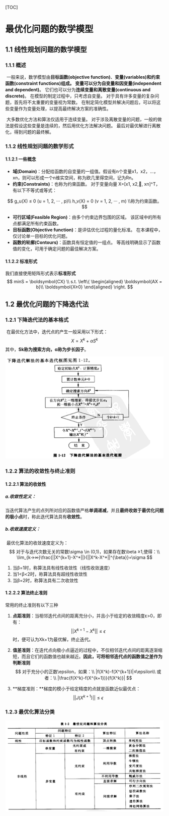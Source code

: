 [TOC]



# 最优化问题的数学模型

## 1.1 线性规划问题的数学模型

### 1.1.1 概述

​	一般来说，数学模型由**目标函数(objective function)**、**变量(variables)**和**约束函数(constraint functions)**组成。
​	变量可以分为**自变量和因变量(independent and dependent)**。 它们也可以分为**连续变量和离散变量(continuous and discrete)**。 在模型的制定过程中，只考虑自变量。
​	对于具有许多变量的复杂问题，首先将不太重要的变量视为常数。 在制定简化模型并解决问题后，可以将这些变量作为变量处理，以提高最终解决方案的准确性。

​	大多数优化方法和算法仅适用于连续变量。 对于涉及离散变量的问题，一般的做法是假设这些变量是连续的，然后用优化方法解决问题。 最后对最优解进行离散化，得到问题的最终解。

### 1.1.2 线性规划问题的数学形式

#### 1.1.2.1 一些概念

- **域(Domain)**：分配给函数的自变量的一组值。假设有n个变量x1，x2，...，xn，则可以形成一个n维实空间，称为欧几里得空间，记为Rn。
- **约束(Constraints)**：也称为约束函数。 对于变量向量 X=[x1, x2,, xn]^T，有以下不等式或等式：

$$
g_u(X) ≤ 0 (u = 1, 2, ··· , p)\\
h_v(X) = 0 (v = 1, 2, ··· , m)
\\称为约束函数。
$$

- **可行区域(Feasible Region)**：由多个约束边界包围的区域。 该区域中的所有点都满足所有约束函数。
- **目标函数(Objective function)**：是评估优化过程的量化标准。 在本课程中，仅讨论单一目标的优化问题。
- **函数的轮廓(Contours)**：函数具有恒定值的一组点。 等高线明确显示了函数值的变化，可用于确定问题的最佳解决方案。

#### 1.1.2.2 标准形式

我们直接使用矩阵形式表示**标准形式**
$$
minS = \boldsymbol{CX} \\ 
s.t.
\left\{
\begin{aligned}
\boldsymbol{AX = b}\\
\boldsymbol{X≥0}
\end{aligned}
\right.
$$

## 1.2 最优化问题的下降迭代法

### 1.2.1 下降迭代法的基本格式

​	在最优化方法中，迭代点的产生一般采用以下形式：
$$
X=X^k+\alpha S^k
$$
其中，**Sk称为搜索方向，α称为步长因子**。

![1](img/1.png)

### 1.2.2 算法的收敛性与终止准则

#### 1.2.2.1 算法的收敛性

##### a.收敛性定义：

​	当迭代算法产生的点列所对应的函数值严格**单调递减**，并且**最终收敛于最优化问题的极小点**时，称此迭代算法具有**收敛性**。

##### b.收敛速度定义：

​	最优化算法的收敛速度定义为：
$$
对于与迭代次数无关的常数\sigma \in (0,1)，如果存在数\beta ≥1,使得：\\
\lim_{k->∞}\frac{||X^{k+1}-X^*||}{||X^k-X^*||^{\beta}}=\sigma
$$

1. 当β=1时，称算法具有线性收敛性（线性收敛速度）
2. 当1<β<2时，称算法具有超线性收敛性
3. 当β=2时，称算法具有二次收敛性

#### 1.2.2.2 算法终止准则

常用的终止准则有以下三种

1. **点距准则**：当相邻迭代点间的距离充分小，并且小于给定的收敛精度ε>0，即有：
   $$
   ||X^{k+1}-X^k||≤\epsilon
   $$
   时，便可认为Xk+1为最优解，终止迭代。

2. **值差准则**：在迭代点向极小点逼近的过程中，不仅相邻迭代点间的距离逐渐缩短，而且它们的函数值也越来越近。**因此，可将相邻迭代点的函数值之差作为判断准则**
   $$
   对于充分小的正数\epsilon，如果：\\
   |f(X^k)-f(X^{k+1})|≤\epsilon\\
   或者：\\
   |\frac{f(X^k)-f(X^{k+1})}{f(X^k)}|
   $$

3. **梯度准则：**梯度的模小于给定精度的点就是函数近似最优点：
   $$
   ||J(X^{k+1})||≤\epsilon
   $$
   

### 1.2.3 最优化算法分类

![2](img/2.png)



















